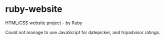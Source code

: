 # ruby-website
HTML/CSS website project - by Ruby

Could not manage to use JavaScript for datepicker, and tripadvisor ratings.
